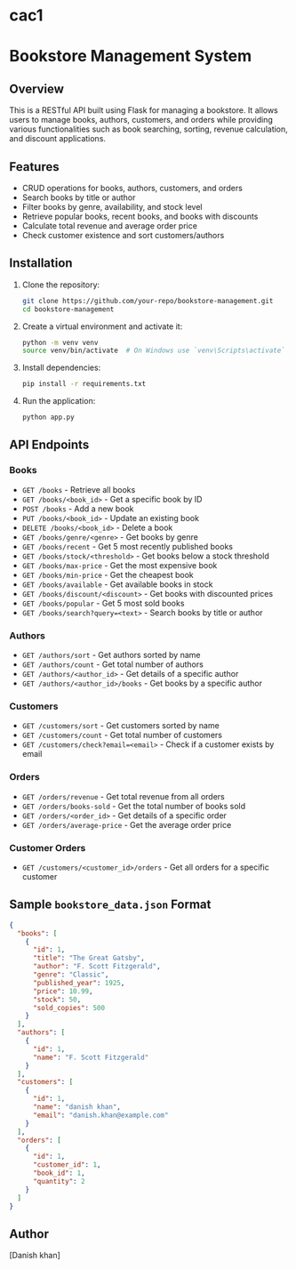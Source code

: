 # cac1
# Bookstore Management System

## Overview
This is a RESTful API built using Flask for managing a bookstore. It allows users to manage books, authors, customers, and orders while providing various functionalities such as book searching, sorting, revenue calculation, and discount applications.

## Features
- CRUD operations for books, authors, customers, and orders
- Search books by title or author
- Filter books by genre, availability, and stock level
- Retrieve popular books, recent books, and books with discounts
- Calculate total revenue and average order price
- Check customer existence and sort customers/authors

## Installation

1. Clone the repository:
   ```sh
   git clone https://github.com/your-repo/bookstore-management.git
   cd bookstore-management
   ```
2. Create a virtual environment and activate it:
   ```sh
   python -m venv venv
   source venv/bin/activate  # On Windows use `venv\Scripts\activate`
   ```
3. Install dependencies:
   ```sh
   pip install -r requirements.txt
   ```
4. Run the application:
   ```sh
   python app.py
   ```

## API Endpoints

### Books
- `GET /books` - Retrieve all books
- `GET /books/<book_id>` - Get a specific book by ID
- `POST /books` - Add a new book
- `PUT /books/<book_id>` - Update an existing book
- `DELETE /books/<book_id>` - Delete a book
- `GET /books/genre/<genre>` - Get books by genre
- `GET /books/recent` - Get 5 most recently published books
- `GET /books/stock/<threshold>` - Get books below a stock threshold
- `GET /books/max-price` - Get the most expensive book
- `GET /books/min-price` - Get the cheapest book
- `GET /books/available` - Get available books in stock
- `GET /books/discount/<discount>` - Get books with discounted prices
- `GET /books/popular` - Get 5 most sold books
- `GET /books/search?query=<text>` - Search books by title or author

### Authors
- `GET /authors/sort` - Get authors sorted by name
- `GET /authors/count` - Get total number of authors
- `GET /authors/<author_id>` - Get details of a specific author
- `GET /authors/<author_id>/books` - Get books by a specific author

### Customers
- `GET /customers/sort` - Get customers sorted by name
- `GET /customers/count` - Get total number of customers
- `GET /customers/check?email=<email>` - Check if a customer exists by email

### Orders
- `GET /orders/revenue` - Get total revenue from all orders
- `GET /orders/books-sold` - Get the total number of books sold
- `GET /orders/<order_id>` - Get details of a specific order
- `GET /orders/average-price` - Get the average order price

### Customer Orders
- `GET /customers/<customer_id>/orders` - Get all orders for a specific customer

## Sample `bookstore_data.json` Format
```json
{
  "books": [
    {
      "id": 1,
      "title": "The Great Gatsby",
      "author": "F. Scott Fitzgerald",
      "genre": "Classic",
      "published_year": 1925,
      "price": 10.99,
      "stock": 50,
      "sold_copies": 500
    }
  ],
  "authors": [
    {
      "id": 1,
      "name": "F. Scott Fitzgerald"
    }
  ],
  "customers": [
    {
      "id": 1,
      "name": "danish khan",
      "email": "danish.khan@example.com"
    }
  ],
  "orders": [
    {
      "id": 1,
      "customer_id": 1,
      "book_id": 1,
      "quantity": 2
    }
  ]
}
```



## Author
[Danish khan]

